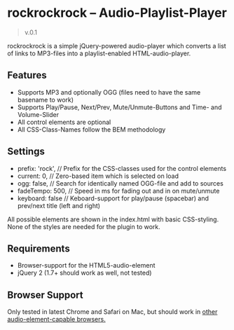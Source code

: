 rockrockrock – Audio-Playlist-Player
============

>v.0.1

rockrockrock is a simple jQuery-powered audio-player which converts a list of links to MP3-files into a playlist-enabled HTML-audio-player.

## Features
* Supports MP3 and optionally OGG (files need to have the same basename to work)
* Supports Play/Pause, Next/Prev, Mute/Unmute-Buttons and Time- and Volume-Slider
* All control elements are optional
* All CSS-Class-Names follow the BEM methodology

## Settings
* prefix: 'rock', // Prefix for the CSS-classes used for the control elements
* current: 0, // Zero-based item which is selected on load
* ogg: false, // Search for identically named OGG-file and add to sources
* fadeTempo: 500, // Speed in ms for fading out and in on mute/unmute
* keyboard: false // Keboard-support for play/pause (spacebar) and prev/next title (left and right)

All possible elements are shown in the index.html with basic CSS-styling. None of the styles are needed for the plugin to work.

## Requirements
* Browser-support for the HTML5-audio-element
* jQuery 2 (1.7+ should work as well, not tested)

## Browser Support
Only tested in latest Chrome and Safari on Mac, but should work in [other audio-element-capable browsers.](http://caniuse.com/#feat=audio)